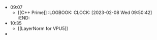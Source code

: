 - 09:07
	- [[C++ Prime]]
	  :LOGBOOK:
	  CLOCK: [2023-02-08 Wed 09:50:42]
	  :END:
- 10:35
	- [[LayerNorm for VPU5]]
-